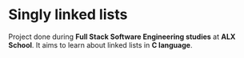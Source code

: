 # Singly linked lists
Project done during **Full Stack Software Engineering studies** at **ALX School**. It aims to learn about linked lists in **C language**.

